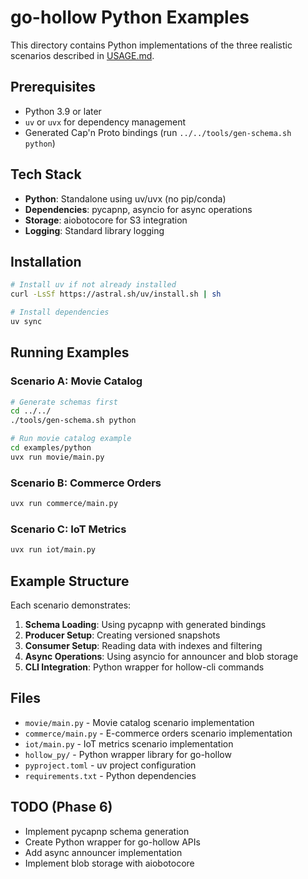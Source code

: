 # go-hollow Python Examples

This directory contains Python implementations of the three realistic scenarios described in [USAGE.md](../../USAGE.md).

## Prerequisites

- Python 3.9 or later
- `uv` or `uvx` for dependency management
- Generated Cap'n Proto bindings (run `../../tools/gen-schema.sh python`)

## Tech Stack

- **Python**: Standalone using uv/uvx (no pip/conda)
- **Dependencies**: pycapnp, asyncio for async operations
- **Storage**: aiobotocore for S3 integration
- **Logging**: Standard library logging

## Installation

```bash
# Install uv if not already installed
curl -LsSf https://astral.sh/uv/install.sh | sh

# Install dependencies
uv sync
```

## Running Examples

### Scenario A: Movie Catalog

```bash
# Generate schemas first
cd ../../
./tools/gen-schema.sh python

# Run movie catalog example
cd examples/python
uvx run movie/main.py
```

### Scenario B: Commerce Orders

```bash
uvx run commerce/main.py
```

### Scenario C: IoT Metrics

```bash
uvx run iot/main.py
```

## Example Structure

Each scenario demonstrates:

1. **Schema Loading**: Using pycapnp with generated bindings
2. **Producer Setup**: Creating versioned snapshots
3. **Consumer Setup**: Reading data with indexes and filtering
4. **Async Operations**: Using asyncio for announcer and blob storage
5. **CLI Integration**: Python wrapper for hollow-cli commands

## Files

- `movie/main.py` - Movie catalog scenario implementation
- `commerce/main.py` - E-commerce orders scenario implementation  
- `iot/main.py` - IoT metrics scenario implementation
- `hollow_py/` - Python wrapper library for go-hollow
- `pyproject.toml` - uv project configuration
- `requirements.txt` - Python dependencies

## TODO (Phase 6)

- Implement pycapnp schema generation
- Create Python wrapper for go-hollow APIs
- Add async announcer implementation
- Implement blob storage with aiobotocore
